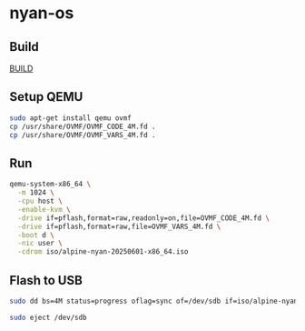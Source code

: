 # nyan-os

## Build

[BUILD](BUILD.md)


## Setup QEMU

```sh
sudo apt-get install qemu ovmf
cp /usr/share/OVMF/OVMF_CODE_4M.fd .
cp /usr/share/OVMF/OVMF_VARS_4M.fd .
```

## Run

```sh
qemu-system-x86_64 \
  -m 1024 \
  -cpu host \
  -enable-kvm \
  -drive if=pflash,format=raw,readonly=on,file=OVMF_CODE_4M.fd \
  -drive if=pflash,format=raw,file=OVMF_VARS_4M.fd \
  -boot d \
  -nic user \
  -cdrom iso/alpine-nyan-20250601-x86_64.iso
```

## Flash to USB

```sh
sudo dd bs=4M status=progress oflag=sync of=/dev/sdb if=iso/alpine-nyan-20250601-x86_64.iso
```

```sh
sudo eject /dev/sdb
```
